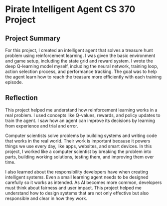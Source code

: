 # Pirate Intelligent Agent CS 370 Project

## Project Summary

For this project, I created an intelligent agent that solves a treasure hunt problem using reinforcement learning. I was given the basic environment and game setup, including the state grid and reward system. I wrote the deep Q-learning model myself, including the neural network, training loop, action selection process, and performance tracking. The goal was to help the agent learn how to reach the treasure more efficiently with each training episode.

## Reflection

This project helped me understand how reinforcement learning works in a real problem. I used concepts like Q-values, rewards, and policy updates to train the agent. I saw how an agent can improve its decisions by learning from experience and trial and error.

Computer scientists solve problems by building systems and writing code that works in the real world. Their work is important because it powers things we use every day, like apps, websites, and smart devices. In this project, I worked like a computer scientist by breaking the problem into parts, building working solutions, testing them, and improving them over time.

I also learned about the responsibility developers have when creating intelligent systems. Even a small learning agent needs to be designed carefully so it works as intended. As AI becomes more common, developers must think about fairness and user impact. This project helped me understand how to design systems that are not only effective but also responsible and clear in how they work.
